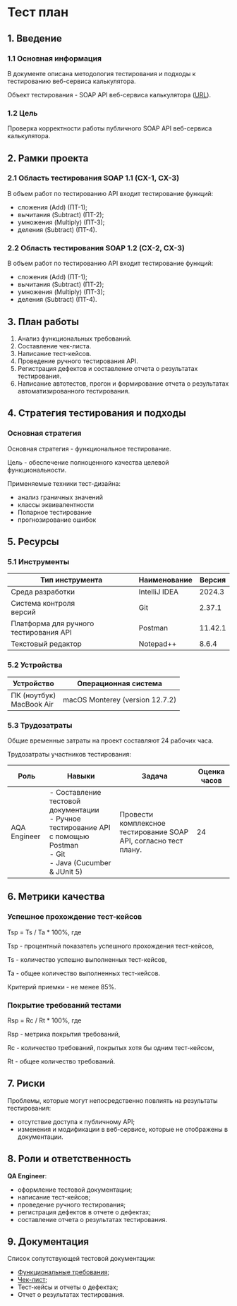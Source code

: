 # Тест план 

## 1. Введение

### 1.1 Основная информация

В документе описана методология тестирования и подходы к тестированию веб-сервиса калькулятора.

Объект тестирования - SOAP API веб-сервиса калькулятора ([URL](http://www.dneonline.com/calculator.asmx)).

### 1.2 Цель

Проверка корректности работы публичного SOAP API веб-сервиса калькулятора.

## 2. Рамки проекта

### 2.1 Область тестирования SOAP 1.1 (СХ-1, СХ-3)

В объем работ по тестированию API входит тестирование функций:

- сложения (Add) (ПТ-1);
- вычитания (Subtract) (ПТ-2);
- умножения (Multiply) (ПТ-3);
- деления (Subtract) (ПТ-4).

### 2.2 Область тестирования SOAP 1.2 (СХ-2, СХ-3)

В объем работ по тестированию API входит тестирование функций:

- сложения (Add) (ПТ-1);
- вычитания (Subtract) (ПТ-2);
- умножения (Multiply) (ПТ-3);
- деления (Subtract) (ПТ-4).

## 3. План работы

1. Анализ функциональных требований.
2. Составление чек-листа.
3. Написание тест-кейсов.
4. Проведение ручного тестирования API.
5. Регистрация дефектов и составление отчета о результатах тестирования.
6. Написание автотестов, прогон и формирование отчета о результатах автоматизированного тестирования.

## 4. Стратегия тестирования и подходы

### Основная стратегия

Основная стратегия - функциональное тестирование.

Цель - обеспечение полноценного качества целевой функциональности.

Применяемые техники тест-дизайна:

- анализ граничных значений
- классы эквивалентности
- Попарное тестирование
- прогнозирование ошибок

## 5. Ресурсы

### 5.1 Инструменты

| Тип инструмента                        | Наименование  | Версия  |
|----------------------------------------|---------------|---------|
| Среда разработки                       | IntelliJ IDEA | 2024.3  |
| Система контроля <br/>  версий         | Git           | 2.37.1  |
| Платформа для ручного тестирования API | Postman       | 11.42.1 |
| Текстовый редактор                     | Notepad++     | 8.6.4   |

### 5.2 Устройства

| Устройство                     | Операционная система            |
|--------------------------------|---------------------------------|
| ПК (ноутбук) <br/> MacBook Air | macOS Monterey (version 12.7.2) |

### 5.3 Трудозатраты

Общие временные затраты на проект составляют 24 рабочих часа.

Трудозатраты участников тестирования:

| Роль         | Навыки                                                                                                                              | Задача                                                           | Оценка часов |
|--------------|-------------------------------------------------------------------------------------------------------------------------------------|------------------------------------------------------------------|--------------|
| AQA Engineer | - Составление тестовой документации <br/> - Ручное тестирование API с помощью Postman <br/> - Git <br/> - Java (Cucumber & JUnit 5) | Провести комплексное тестирование SOAP API, согласно тест плану. | 24           |

## 6. Метрики качества

### Успешное прохождение тест-кейсов

Tsp = Ts / Ta * 100%, где

Tsp - процентный показатель успешного прохождения тест-кейсов, 

Ts - количество успешно выполненных тест-кейсов,

Ta - общее количество выполненных тест-кейсов.

Критерий приемки - не менее 85%.

### Покрытие требований тестами

Rsp = Rc / Rt * 100%, где

Rsp - метрика покрытия требований,

Rc - количество требований, покрытых хотя бы одним тест-кейсом,

Rt - общее количество требований.

## 7. Риски

Проблемы, которые могут непосредственно повлиять на результаты тестирования:

- отсутствие доступа к публичному API;
- изменения и модификации в веб-сервисе, которые не отображены в документации.

## 8. Роли и ответственность

<b>QA Engineer</b>:

- оформление тестовой документации;
- написание тест-кейсов;
- проведение ручного тестирования;
- регистрация дефектов в отчете о дефектах;
- составление отчета о результатах тестирования.

## 9. Документация

Список сопутствующей тестовой документации:

- [Функциональные требования](./functional_requirements.md);
- [Чек-лист](./check_list.md); 
- Тест-кейсы и отчеты о дефектах;
- Отчет о результатах тестирования.

